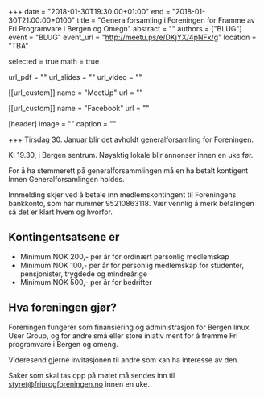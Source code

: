 +++
date = "2018-01-30T19:30:00+01:00"
end = "2018-01-30T21:00:00+0100"
title = "Generalforsamling i Foreningen for Framme av Fri Programvare i Bergen og Omegn"
abstract = ""
authors = ["BLUG"]
event = "BLUG"
event_url = "http://meetu.ps/e/DKjYX/4pNFx/g"
location = "TBA"

selected = true
math = true

url_pdf = ""
url_slides = ""
url_video = ""


[[url_custom]]
name = "MeetUp"
url = ""


[[url_custom]]
name = "Facebook"
url = ""

[header]
image = ""
caption = ""

+++
Tirsdag 30. Januar blir det avholdt generalforsamling for Foreningen. 

Kl 19.30, i Bergen sentrum. Nøyaktig lokale blir annonser innen en uke før. 

For å ha stemmerett på generalforsammlingen må en ha betalt kontigent Innen Generalforsamlingen holdes. 

Innmelding skjer ved å betale inn medlemskontingent til Foreningens bankkonto, som har nummer 95210863118. Vær vennlig å merk betalingen så det er klart hvem og hvorfor. 

## Kontingentsatsene er

* Minimum NOK 200,- per år for ordinært personlig medlemskap
* Minimum NOK 100,- per år for personlig medlemskap for studenter, pensjonister, trygdede og mindreårige
* Minimum NOK 500,- per år for bedrifter


## Hva foreningen gjør? 

Foreningen fungerer som finansiering og administrasjon for Bergen linux User Group, og for andre små eller store iniativ ment for å fremme Fri programvare i Bergen og omeng. 


Videresend gjerne invitasjonen til andre som kan ha interesse av den. 

Saker som skal tas opp på møtet må sendes inn til styret@friprogforeningen.no innen en uke. 



<!-- test -->
